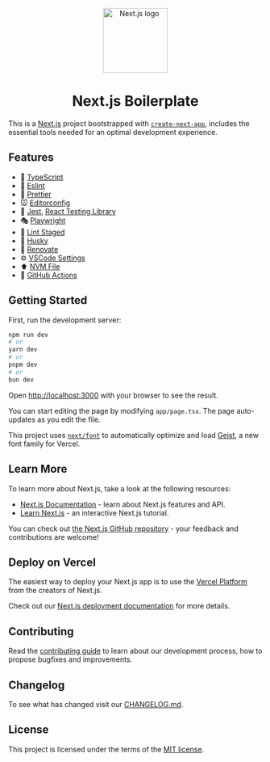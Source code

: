 <p align="center">
  <img width="128" height="128" src="https://assets.vercel.com/image/upload/v1662130559/nextjs/Icon_light_background.png" alt="Next.js logo" />
</p>

<h1 align="center">Next.js Boilerplate</h1>

This is a [Next.js](https://nextjs.org) project bootstrapped with [`create-next-app`](https://nextjs.org/docs/app/api-reference/cli/create-next-app), includes the essential tools needed for an optimal development experience.

## Features

- 🚀 [TypeScript](https://www.typescriptlang.org/)
- 💅 [Eslint](https://eslint.org/)
- 🚨 [Prettier](https://prettier.io/)
- 🐭 [Editorconfig](https://editorconfig.org/)
- 🧪 [Jest](https://jestjs.io/), [React Testing Library](https://testing-library.com/react/)
- 🎭 [Playwright](https://playwright.dev/)
- 🚫 [Lint Staged](https://github.com/okonet/lint-staged)
- 🐶 [Husky](https://typicode.github.io/husky/#/)
- 🔄 [Renovate](https://renovatebot.com/)
- ⚙️ [VSCode Settings](https://code.visualstudio.com/docs/getstarted/settings)
- ⬆️ [NVM File](https://github.com/nvm-sh/nvm)
- 🔧 [GitHub Actions](https://github.com/features/actions)

## Getting Started

First, run the development server:

```bash
npm run dev
# or
yarn dev
# or
pnpm dev
# or
bun dev
```

Open [http://localhost:3000](http://localhost:3000) with your browser to see the result.

You can start editing the page by modifying `app/page.tsx`. The page auto-updates as you edit the file.

This project uses [`next/font`](https://nextjs.org/docs/app/building-your-application/optimizing/fonts) to automatically optimize and load [Geist](https://vercel.com/font), a new font family for Vercel.

## Learn More

To learn more about Next.js, take a look at the following resources:

- [Next.js Documentation](https://nextjs.org/docs) - learn about Next.js features and API.
- [Learn Next.js](https://nextjs.org/learn) - an interactive Next.js tutorial.

You can check out [the Next.js GitHub repository](https://github.com/vercel/next.js) - your feedback and contributions are welcome!

## Deploy on Vercel

The easiest way to deploy your Next.js app is to use the [Vercel Platform](https://vercel.com/new?utm_medium=default-template&filter=next.js&utm_source=create-next-app&utm_campaign=create-next-app-readme) from the creators of Next.js.

Check out our [Next.js deployment documentation](https://nextjs.org/docs/app/building-your-application/deploying) for more details.

## Contributing

Read the [contributing guide](/CONTRIBUTING.md) to learn about our development process, how to propose bugfixes and improvements.

## Changelog

To see what has changed visit our [CHANGELOG.md](/CHANGELOG.md).

## License

This project is licensed under the terms of the [MIT license](/LICENSE).
